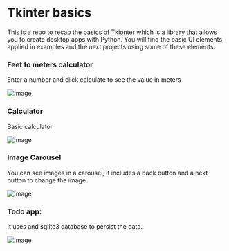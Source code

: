 # Tkinter basics

This is a repo to recap the basics of Tkionter which is a library that allows you to create desktop apps with Python.
You will find the basic UI elements applied in examples and the next projects using some of these elements:

### Feet to meters calculator
Enter a number and click calculate to see the value in meters

![image](https://github.com/thegera4/tkinter-basics/assets/84020433/5efafc38-0e64-4139-823d-1276b390c850)


### Calculator
Basic calculator

![image](https://github.com/thegera4/tkinter-basics/assets/84020433/1df2e193-864f-4b77-8967-4c2349256072)


### Image Carousel
You can see images in a carousel, it includes a back button and a next button to change the image.

![image](https://github.com/thegera4/tkinter-basics/assets/84020433/f10df9be-f155-4b4e-900a-f7a9b53f35d4)



### Todo app:
It uses and sqlite3 database to persist the data.

![image](https://github.com/thegera4/tkinter-basics/assets/84020433/67687f18-b510-4794-a3e4-5ba3fb767b9d)
